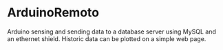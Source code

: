 # ArduinoRemoto
Arduino sensing and sending data to a database server using MySQL and an ethernet shield. Historic data can be plotted on a simple web page.
